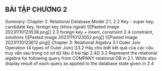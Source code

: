 ## BÀI TẬP CHƯƠNG 2

Summary:
Chapter 2: Relational Database Model 
 2.1, 2.2 Key - super key, candidate key, foreign key (khóa ngoài)
 ![[Pasted image 20231110123538.png]]
	2.3  foreign key + insert, constraint
	2.4 constraint, solutions
	![[Pasted image 20231110123552.png]]
	![[Pasted image 20231110123612.png]]
Chapter 3: Relational Algebra
3.1  Outer Join Operation (4 types of Outer Join)
[[3.2 Hãy cho biết kết quả của các câu truy vấn sau trong cơ sở dữ liệu ở bài tập 2.4]]
3.3  Represent the relational algebra for following query from COMPANY relational DB in 2.1. While also display result of each query as applied to the database state given in 2.4


